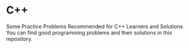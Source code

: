 # C++
Some Practice Problems Recommended for C++ Learners and Solutions
You can find good programming problems and their solutions in this repository.
